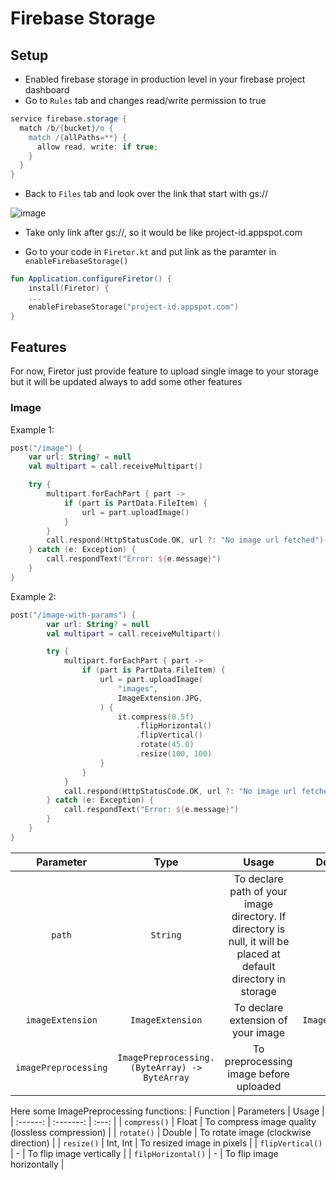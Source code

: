 # Firebase Storage

## Setup
- Enabled firebase storage in production level in your firebase project dashboard
- Go to `Rules` tab and  changes read/write permission to true
```groovy
service firebase.storage {
  match /b/{bucket}/o {
    match /{allPaths=**} {
      allow read, write: if true;
    }
  }
}
```
- Back to `Files` tab and look over the link that start with gs://

![image](https://user-images.githubusercontent.com/58837451/230731508-6ec39006-823f-49ac-9e78-a7af63b70a76.png)

- Take only link after gs://, so it would be like project-id.appspot.com

- Go to your code in `Firetor.kt` and put link as the paramter in `enableFirebaseStorage()`

```kotlin
fun Application.configureFiretor() {
    install(Firetor) {
    ...
    enableFirebaseStorage("project-id.appspot.com")
}
```

## Features
For now, Firetor just provide feature to upload single image to your storage but it will be updated always to add some other features

### Image

Example 1:

```kotlin
post("/image") {
    var url: String? = null
    val multipart = call.receiveMultipart()

    try {
        multipart.forEachPart { part ->
            if (part is PartData.FileItem) {
                url = part.uploadImage()
            }
        }
        call.respond(HttpStatusCode.OK, url ?: "No image url fetched")
    } catch (e: Exception) {
        call.respondText("Error: ${e.message}")
    }
}
```

Example 2:

```kotlin
post("/image-with-params") {
        var url: String? = null
        val multipart = call.receiveMultipart()

        try {
            multipart.forEachPart { part ->
                if (part is PartData.FileItem) {
                    url = part.uploadImage(
                        "images",
                        ImageExtension.JPG,
                    ) {
                        it.compress(0.5f)
                            .flipHorizontal()
                            .flipVertical()
                            .rotate(45.0)
                            .resize(100, 100)
                    }
                }
            }
            call.respond(HttpStatusCode.OK, url ?: "No image url fetched")
        } catch (e: Exception) {
            call.respondText("Error: ${e.message}")
        }
    }
}
```


| Parameter | Type | Usage | Default Value | Example |
| :------: | :--: | :---: | :-----------: | :-----: |
| `path` | `String` | To declare path of your image directory. If directory is null, it will be placed at default directory in storage | `null` | `"user/avatar"` |
| `imageExtension` | `ImageExtension` | To declare extension of your image | `ImageExtension.JPG` | `ImageExtension.JPEG` |
| `imagePreprocessing` | `ImagePreprocessing.(ByteArray) -> ByteArray` | To preprocessing image before uploaded | `it` | `it.compress(0.5f)` |

Here some ImagePreprocessing functions:
| Function | Parameters | Usage |
| :------: | :-------: | :---: |
| `compress()` | Float | To compress image quality (lossless compression) |
| `rotate()` | Double | To rotate image (clockwise direction) |
| `resize()` | Int, Int | To resized image in pixels |
| `flipVertical()` | - | To flip image vertically |
| `filpHorizontal()` | - | To flip image horizontally |
